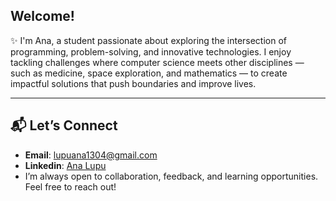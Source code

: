 ## Welcome!
✨ I'm Ana, a student passionate about exploring the intersection of programming, problem-solving, and innovative technologies. I enjoy tackling challenges where computer science meets other disciplines — such as medicine, space exploration, and mathematics — to create impactful solutions that push boundaries and improve lives.

---

## 📬 Let’s Connect  
- **Email**: [lupuana1304@gmail.com](mailto:lupuana1304@gmail.com)
- **Linkedin**: [Ana Lupu](https://www.linkedin.com/in/ana-lupu/)
- I’m always open to collaboration, feedback, and learning opportunities. Feel free to reach out!
